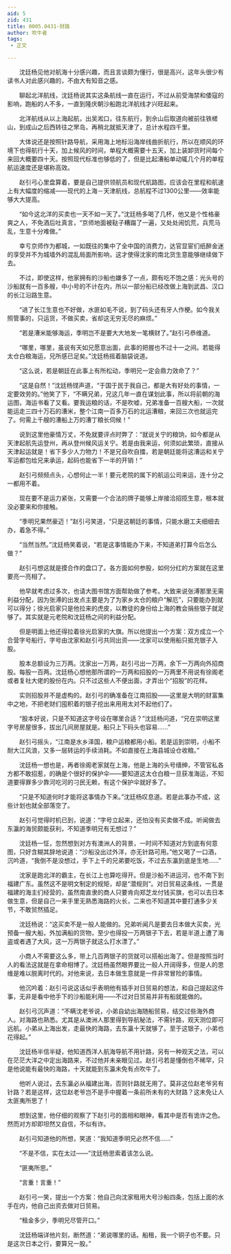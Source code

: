 ```yaml
---
aid: 5
zid: 431
title: 0005.0431-财路
author: 吹牛者
tags: 
 - 正文

---
```




　　沈廷杨见他对航海十分感兴趣，而且言谈颇为懂行，很是高兴，这年头很少有读书人对此感兴趣的，不由大有知音之感。

　　聊起北洋航线，沈廷杨说其实这条航线一直在运行，不过从前受海禁和倭寇的影响，跑船的人不多，一直到隆庆朝沙船跑北洋航线才兴旺起来。

　　北洋航线从以上海起航，出吴淞口，往东航行，到佘山后取道向被前往铁槎山，到成山之后西转往之罘岛，再稍北就抵天津了，总计水程四千里。

　　大体说还是按照针路导航，采用海上地标沿海岸线曲折航行，所以在顺风的环境下也得航行十天，加上候风的时间，单程大概需要十五天，加上装卸货时间每个来回大概要四十天。按照现代标准也够低的了，但是比起漕船单动辄几个月的单程航运速度还是堪称高效。

　　赵引弓心里盘算着，要是自己提供领航员和现代航路图，应该会在里程和航速上有大幅度的缩减——现代的上海－天津航线，总航程不过1300公里——效率能够大大提高。

　　“如今这北洋的买卖也一天不如一天了。”沈廷杨多喝了几杯，他又是个性格豪爽之人，不免酒后吐真言，“京师地面被鞑子糟蹋了一遍，又处处闹饥荒，兵荒马乱，生意十分难做。”

　　幸亏京师作为都城，一如既往的集中了全中国的消费力，达官显宦们纸醉金迷的享受并不为城墙外的混乱局面所影响，这才使得沈家的南北货生意能够继续做下去。

　　不过，即使这样，他家拥有的沙船也嫌多了一点，颇有吃不饱之感：光头号的沙船就有一百多艘，中小号的不计在内，所以一部分船已经改做上海到武昌、汉口的长江沿路生意。

　　“进了长江生意也不好做，水匪如毛不说，到了码头还有牙人作梗。如今我关照管事的，只运货，不做买卖，省却这无穷无尽的麻烦。”

　　“若是漕米能够海运，季明岂不是要大大地发一笔横财了。”赵引弓恭维道。

　　“哪里，哪里，虽说有天如兄愿意出面，此事的把握也不过十一之间。若能得太仓白粮海运，兄所感已足矣。”沈廷杨摇着脑袋说道。

　　“这么说，若是朝廷在此事上有所松动，季明兄一定会鼎力效命了？”

　　“这是自然！”沈廷杨铿声道，“于国于民于我自己，都是大有好处的事情，一定要效劳的。”他笑了下，“不瞒兄弟，兄这几年一直在谋划此事，所以将前朝的海运图，海运书看了又看。要我运粮的话，不是吹嘘，兄弟准备一百艘大船，一次就能运走三四十万石的漕米，整个江南一百多万石的北运漕粮，来回三次也就运完了。何需上千艘的漕船上万的漕丁粮长伺候！”

　　说到这里他豪情万丈，不免就要评点时弊了：“就说关宁的粮饷，如今都是从天津起航先运登州，再从登州候风运关宁。若是由我来运，何须如此繁琐，直接从天津起运就是！省下多少人力物力！不是兄自吹自擂，若是朝廷能将这漕运和关宁军运都包给兄来承运，起码也能省下一半的开销！”

　　赵引弓频频点头，心想何止一半！要元老院的属下的航运公司来运，连十分之一都用不着。

　　现在要不是运力紧张，又需要一个合法的牌子能够上岸接洽招揽生意，根本就没必要来和你接触。

　　“季明兄果然豪迈！”赵引弓笑道，“只是这朝廷的事情，只能水磨工夫细细去办，着急不得。”

　　“当然当然。”沈廷杨笑着说，“若是这事情能办下来，不知道弟打算今后怎么做？”

　　赵引弓想这就是摸合作的盘口了。各方面如何参股，如何分红的方案就在这里要亮一亮相了。

　　他早就考虑过多次，也请大图书馆方面帮助做了参考。大致来说张溥那里无需利益分配，因为张溥的出发点主要是为了为家乡太仓的粮户“解厄”，只要能办到就可以得分；徐光启家只是他拉来的虎皮，以教徒的身份给上海的教会捐些银子就足够了。其实就是元老院和沈廷杨之间的利益分配。

　　但是明面上他还得拉着徐光启家的大旗。所以他提出一个方案：双方成立一个合营字号船行，字号由沈家和赵引弓共同出资——沈家可以使用船只抵充银子入股。

　　股本总额设为三万两。沈家出一万两，赵引弓出一万两，余下一万两向外招商股。每股一百两。沈廷杨心想他那所谓的一万两和招股的一万两里不用说有徐阁老或者复社大佬的股份在内。只不过这些人不便出面，才弄出个“招股”的花样。

　　实则招股并不是虚构的。赵引弓的确准备在江南招股——这里是大明的财富集中之地，不把老财们囤积着的银子挖出来用用太对不起他们了。

　　“股本好说，只是不知道这字号设在哪里合适？”沈廷杨问道，“兄在崇明这里字号房屋很多，拔出几间房屋就是。船只上下码头也容易……”

　　赵引弓摇头，“江南是水乡泽国，粮户运粮都用小船。若是运到崇明，小船不耐大江风浪，又多一层转运的手续消耗。不如直接在上海县城设仓收粮。”

　　沈廷杨一想也是，再者徐阁老家就在上海，他是上海的头号缙绅，不管官私各方都不敢招惹，的确是个很好的保护伞——要知道这太仓白粮一旦获准海运，不知道要得罪多少靠河吃河的刁民无赖，有这个保护伞就好多了。

　　“只是不知道何时才能将这事情办下来。”沈廷杨叹息道。若是此事办不成，这些计划也就全部落空了。

　　赵引弓觉得时机已到，说道：“字号立起来，还怕没有买卖做不成。听闻做去东瀛的海贸颇能获利，不知道季明兄有无想过？”

　　沈廷杨一怔，忽然想到对方有澳洲人的背景，一时间不知道对方到底有何意图，只好含糊其辞地说道：“沙船没出过外洋，亦无针路可用。”他又喝了一口酒，沉吟道，“我倒不是没想过，手下上千的兄弟要吃饭，不过去东瀛到底是生地……”

　　沈家是跑北洋的霸主，在长江上也算吃得开。但是沙船不进运河，也不南下到福建广东。虽然这不是明文制定的规矩，却是“潜规则”。对日贸易这条线，一贯是福建的海主们经营的，虽然南直隶的商人只要肯向郑芝龙付钱买旗，也可以去日本做生意，但是自己一来手里无熟悉海路的火长，二来也不知道其中要打通多少关节，不敢贸然插足。

　　沈廷杨说：“这买卖不是一般人能做的。兄弟听闻凡是要去日本做大买卖，光预备一艘大船，外加满船的货物，至少也得投一万两银子下去，若是半道上遭了海盗或者遇了大风，这一万两银子就这么打水漂了。”

　　小商人不需要这么多，带上几百两银子的货就可以搭船出海了。但是按照当时人的看法这就是在拿命相博了。沈廷杨虽然眼界要比一般人开阔得多，但是人的思维是难以脱离时代的。对他来说，去日本做生意就是一件非常冒险的事情。

　　他沉吟着：赵引弓说这话似乎表明他有插手对日贸易的想法，和自己提起这件事，无非是看中他手下的沙船能利用——不过对日贸易并非有船就能做的。

　　赵引弓沉声道：“不瞒沈老爷说，小弟自幼出海随船贸易，结交过些海外商人。对海路也熟悉。尤其是从澳洲人那里得到导航秘法，不需针路，观天测位即可远航。小弟从上海出发，走最快的海路，去东瀛十天就够了。至于这银子，小弟也花得起。”

　　沈廷杨半信半疑，他知道西洋人航海导航不用针路，另有一种观天之法，可以在茫茫大洋之中定出海路来，不过他并未亲眼见过。赵引弓若是懂倒也不稀罕，只是他说能有最快的海路，十天就能到东瀛未免有点吹牛了。

　　他听人说过，去东瀛必从福建出海，否则针路就无用了。莫非这位赵老爷另有针路？若是这样，这位赵老爷岂不是手中握着一条前所未有的大财路？这未免让人太匪夷所思了！

　　想到这里，他仔细的观察了下赵引弓的面相和眼神，看其中是否有诡诈之色。然而对方却即坦然又自信，不似有诈。

　　赵引弓知道他的所想，笑道：“我知道季明兄必然不信……”

　　“不是不信，实在太过——”沈廷杨思索着该怎么说。

　　“匪夷所思。”

　　“言重！言重！”

　　赵引弓一笑，提出一个方案：他自己向沈家租用大号沙船四条，包括上面的水手在内，他自己出资去做对日贸易。

　　“租金多少，季明兄尽管开口。”

　　沈廷杨端详他片刻，断然道：“弟说哪里的话。船租，我一个铜子也不要。只是这次日本之行，要算兄一股。”



